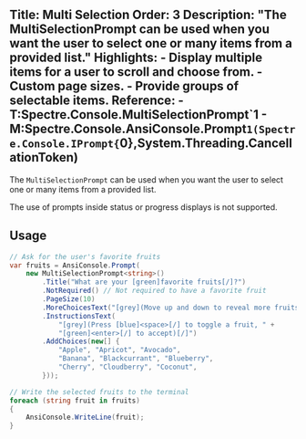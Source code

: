 Title: Multi Selection
Order: 3
Description: "The **MultiSelectionPrompt** can be used when you want the user to select one or many items from a provided list."
Highlights:
    - Display multiple items for a user to scroll and choose from.
    - Custom page sizes.
    - Provide groups of selectable items.
Reference:
    - T:Spectre.Console.MultiSelectionPrompt`1
    - M:Spectre.Console.AnsiConsole.Prompt``1(Spectre.Console.IPrompt{``0},System.Threading.CancellationToken)
---

The `MultiSelectionPrompt` can be used when you want the user to select
one or many items from a provided list.

<?# AsciiCast cast="multi-selection" /?>

<?# Alert ?> The use of prompts inside status or progress displays is not supported.
<?#/ Alert ?>

## Usage

```csharp
// Ask for the user's favorite fruits
var fruits = AnsiConsole.Prompt(
    new MultiSelectionPrompt<string>()
        .Title("What are your [green]favorite fruits[/]?")
        .NotRequired() // Not required to have a favorite fruit
        .PageSize(10)
        .MoreChoicesText("[grey](Move up and down to reveal more fruits)[/]")
        .InstructionsText(
            "[grey](Press [blue]<space>[/] to toggle a fruit, " + 
            "[green]<enter>[/] to accept)[/]")
        .AddChoices(new[] {
            "Apple", "Apricot", "Avocado",
            "Banana", "Blackcurrant", "Blueberry",
            "Cherry", "Cloudberry", "Coconut",
        }));

// Write the selected fruits to the terminal
foreach (string fruit in fruits)
{
    AnsiConsole.WriteLine(fruit);
}
```
